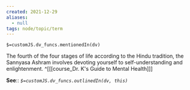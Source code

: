 ```yaml
---
created: 2021-12-29 
aliases:
  - null
tags: node/topic/term
---
```

`$=customJS.dv_funcs.mentionedIn(dv)`

The fourth of the four stages of life according to the Hindu tradition, the Sannyasa Ashram involves devoting yourself to self-understanding and enlightenment.
 ^[[[course_Dr. K's Guide to Mental Health]]]

**See**::
*`$=customJS.dv_funcs.outlinedIn(dv, this)`*